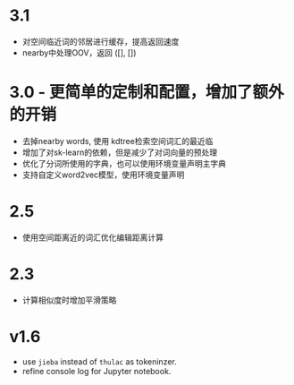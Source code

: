 # 3.1
* 对空间临近词的邻居进行缓存，提高返回速度
* nearby中处理OOV，返回 ([], [])

# 3.0 - 更简单的定制和配置，增加了额外的开销
* 去掉nearby words, 使用 kdtree检索空间词汇的最近临
* 增加了对sk-learn的依赖，但是减少了对词向量的预处理
* 优化了分词所使用的字典，也可以使用环境变量声明主字典
* 支持自定义word2vec模型，使用环境变量声明

# 2.5
* 使用空间距离近的词汇优化编辑距离计算

# 2.3
* 计算相似度时增加平滑策略

# v1.6
* use ```jieba``` instead of ```thulac``` as tokeninzer.
* refine console log for Jupyter notebook.